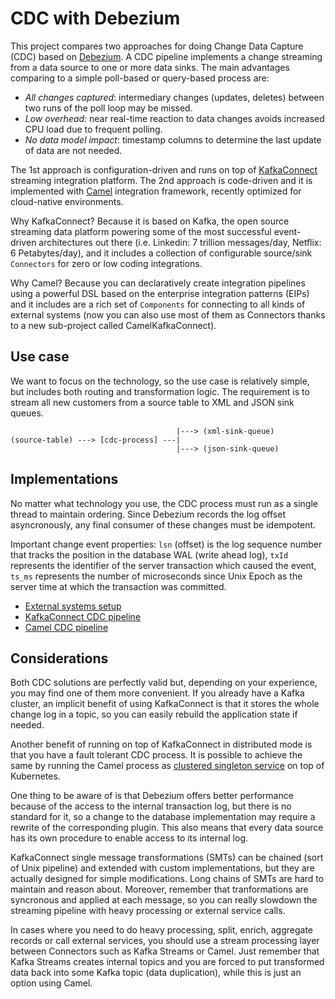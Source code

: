 # CDC with Debezium

This project compares two approaches for doing Change Data Capture (CDC) based on [Debezium](https://debezium.io).
A CDC pipeline implements a change streaming from a data source to one or more data sinks.
The main advantages comparing to a simple poll-based or query-based process are:

- *All changes captured*: intermediary changes (updates, deletes) between two runs of the poll loop may be missed.
- *Low overhead*: near real-time reaction to data changes avoids increased CPU load due to frequent polling.
- *No data model impact*: timestamp columns to determine the last update of data are not needed.

The 1st approach is configuration-driven and runs on top of [KafkaConnect](https://kafka.apache.org/documentation/#connect)
streaming integration platform. The 2nd approach is code-driven and it is implemented with [Camel](https://camel.apache.org)
integration framework, recently optimized for cloud-native environments.

Why KafkaConnect? Because it is based on Kafka, the open source streaming data platform powering some of the most
successful event-driven architectures out there (i.e. Linkedin: 7 trillion messages/day, Netflix: 6 Petabytes/day),
and it includes a collection of configurable source/sink `Connectors` for zero or low coding integrations.

Why Camel? Because you can declaratively create integration pipelines using a powerful DSL based on the enterprise
integration patterns (EIPs) and it includes are a rich set of `Components` for connecting to all kinds of external
systems (now you can also use most of them as Connectors thanks to a new sub-project called CamelKafkaConnect).

## Use case

We want to focus on the technology, so the use case is relatively simple, but includes both routing and transformation logic.
The requirement is to stream all new customers from a source table to XML and JSON sink queues.
```
                                     |---> (xml-sink-queue)
(source-table) ---> [cdc-process] ---|
                                     |---> (json-sink-queue)
```

## Implementations

No matter what technology you use, the CDC process must run as a single thread to maintain ordering.
Since Debezium records the log offset asyncronously, any final consumer of these changes must be idempotent.

Important change event properties: `lsn` (offset) is the log sequence number that tracks the position in the database
WAL (write ahead log), `txId` represents the identifier of the server transaction which caused the event, `ts_ms`
represents the number of microseconds since Unix Epoch as the server time at which the transaction was committed.

- [External systems setup](./external/README.md)
- [KafkaConnect CDC pipeline](./connect-cdc/README.md)
- [Camel CDC pipeline](./camel-cdc/README.md)

## Considerations

Both CDC solutions are perfectly valid but, depending on your experience, you may find one of them more convenient.
If you already have a Kafka cluster, an implicit benefit of using KafkaConnect is that it stores the whole change log
in a topic, so you can easily rebuild the application state if needed.

Another benefit of running on top of KafkaConnect in  distributed mode is that you have a fault tolerant CDC process.
It is possible to achieve the same by running the Camel process as
[clustered singleton service](https://www.nicolaferraro.me/2017/10/17/creating-clustered-singleton-services-on-kubernetes)
on top of Kubernetes.

One thing to be aware of is that Debezium offers better performance because of the access to the internal transaction log,
but there is no standard for it, so a change to the database implementation may require a rewrite of the corresponding plugin.
This also means that every data source has its own procedure to enable access to its internal log.

KafkaConnect single message transformations (SMTs) can be chained (sort of Unix pipeline) and extended with custom implementations,
but they are actually designed for simple modifications. Long chains of SMTs are hard to maintain and reason about. Moreover, remember
that tranformations are syncronous and applied at each message, so you can really slowdown the streaming pipeline with heavy processing
or external service calls.

In cases where you need to do heavy processing, split, enrich, aggregate records or call external services, you should use a stream
processing layer between Connectors such as Kafka Streams or Camel. Just remember that Kafka Streams creates internal topics and you
are forced to put transformed data back into some Kafka topic (data duplication), while this is just an option using Camel.
